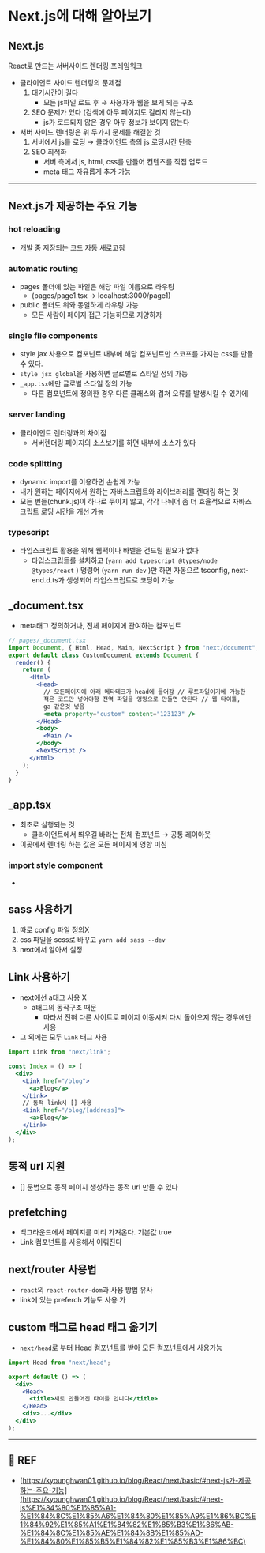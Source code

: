 # Next.js에 대해 알아보기

## Next.js

React로 만드는 서버사이드 렌더링 프레임워크

- 클라이언트 사이드 렌더링의 문제점
    1. 대기시간이 길다
        - 모든 js파일 로드 후 → 사용자가 웹을 보게 되는 구조
    2. SEO 문제가 있다 (검색에 아무 페이지도 걸리지 않는다)
        - js가 로드되지 않은 경우 아무 정보가 보이지 않는다
- 서버 사이드 렌더링은 위 두가지 문제를 해결한 것
    1. 서버에서 js를 로딩 → 클라이언트 측의 js 로딩시간 단축
    2. SEO 최적화
        - 서버 측에서 js, html, css를 만들어 컨텐츠를 직접 업로드
        - meta 태그 자유롭게 추가 가능

---

## Next.js가 제공하는 주요 기능

### hot reloading

- 개발 중 저장되는 코드 자동 새로고침

### automatic routing

- pages 폴더에 있는 파일은 해당 파일 이름으로 라우팅
    - (pages/page1.tsx -> localhost:3000/page1)
- public 폴더도 위와 동일하게 라우팅 가능
    - 모든 사람이 페이지 접근 가능하므로 지양하자

### single file components

- style jax 사용으로 컴포넌트 내부에 해당 컴포넌트만 스코프를 가지는 css를 만들 수 있다.
- `style jsx global`을 사용하면 글로벌로 스타일 정의 가능
- `_app.tsx`에만 글로벌 스타일 정의 가능
    - 다른 컴포넌트에 정의한 경우 다른 클래스와 겹쳐 오류를 발생시킬 수 있기에

### server landing

- 클라이언트 렌더링과의 차이점
    - 서버렌더링 페이지의 소스보기를 하면 내부에 소스가 있다

### code splitting

- dynamic import를 이용하면 손쉽게 가능
- 내가 원하는 페이지에서 원하는 자바스크립트와 라이브러리를 렌더링 하는 것
- 모든 번들(chunk.js)이 하나로 묶이지 않고, 각각 나뉘어 좀 더 효율적으로 자바스크립트 로딩 시간을 개선 가능

### typescript

- 타입스크립트 활용을 위해 웹팩이나 바벨을 건드릴 필요가 없다
    - 타입스크립트를 설치하고 (`yarn add typescript @types/node @types/react`
    ) 명령어 (`yarn run dev`
    )만 하면 자동으로 tsconfig, next-end.d.ts가 생성되어 타입스크립트로 코딩이 가능

## _document.tsx

- meta태그 정의하거나, 전체 페이지에 관여하는 컴포넌트

```jsx
// pages/_document.tsx
import Document, { Html, Head, Main, NextScript } from "next/document";
export default class CustomDocument extends Document {
  render() {
    return (
      <Html>
        <Head>
          // 모든페이지에 아래 메타테크가 head에 들어감 // 루트파일이기에 가능한
          적은 코드만 넣어야함 전역 파일을 엉망으로 만들면 안된다 // 웹 타이틀,
          ga 같은것 넣음
          <meta property="custom" content="123123" />
        </Head>
        <body>
          <Main />
        </body>
        <NextScript />
      </Html>
    );
  }
}
```

## _app.tsx

- 최초로 실행되는 것
    - 클라이언트에서 띄우길 바라는 전체 컴포넌트 → 공통 레이아웃
- 이곳에서 렌더링 하는 값은 모든 페이지에 영향 미침

### import style component

- 

## sass 사용하기

1. 따로 config 파일 정의X
2. css 파일을 scss로 바꾸고 `yarn add sass --dev`
3. next에서 알아서 설정

## Link 사용하기

- next에선 a태그 사용 X
    - a태그의 동작구조 때문
        - 따라서 전혀 다른 사이트로 페이지 이동시켜 다시 돌아오지 않는 경우에만 사용
- 그 외에는 모두 `Link` 태그 사용

```jsx
import Link from "next/link";

const Index = () => (
  <div>
    <Link href="/blog">
      <a>Blog</a>
    </Link>
    // 동적 link시 [] 사용
    <Link href="/blog/[address]">
      <a>Blog</a>
    </Link>
  </div>
);
```

## 동적 url 지원

- [] 문법으로 동적 페이지 생성하는 동적 url 만들 수 있다

## prefetching

- 백그라운드에서 페이지를 미리 가져온다. 기본값 true
- Link 컴포넌트를 사용해서 이뤄진다

## next/router 사용법

- `react`의 `react-router-dom`과 사용 방법 유사
- link에 있는 preferch 기능도 사용 가

## custom 태그로 head 태그 옮기기

- `next/head`로 부터 Head 컴포넌트를 받아 모든 컴포넌트에서 사용가능

```jsx
import Head from "next/head";

export default () => (
  <div>
    <Head>
      <title>새로 만들어진 타이틀 입니다</title>
    </Head>
    <div>...</div>
  </div>
);
```


---

## 🔗 REF

- [https://kyounghwan01.github.io/blog/React/next/basic/#next-js가-제공하는-주요-기능](https://kyounghwan01.github.io/blog/React/next/basic/#next-js%E1%84%80%E1%85%A1-%E1%84%8C%E1%85%A6%E1%84%80%E1%85%A9%E1%86%BC%E1%84%92%E1%85%A1%E1%84%82%E1%85%B3%E1%86%AB-%E1%84%8C%E1%85%AE%E1%84%8B%E1%85%AD-%E1%84%80%E1%85%B5%E1%84%82%E1%85%B3%E1%86%BC)
